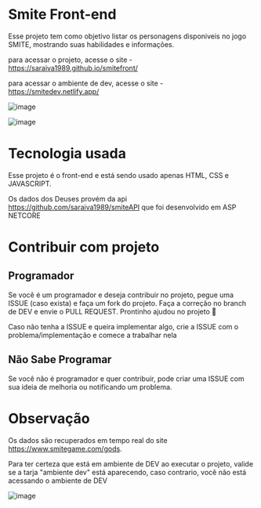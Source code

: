 # Smite Front-end

Esse projeto tem como objetivo listar os personagens disponiveis no jogo SMITE, mostrando suas habilidades e informações.

para acessar o projeto, acesse o site - https://saraiva1989.github.io/smitefront/

para acessar o ambiente de dev, acesse o site - https://smitedev.netlify.app/

![image](https://user-images.githubusercontent.com/40599423/143307552-a8fe4c59-b1bb-46cf-87e6-943647266c7c.png)

![image](https://user-images.githubusercontent.com/40599423/143308656-eb3e33d4-6f61-46f8-a84e-408e47c8c8af.png)




# Tecnologia usada

Esse projeto é o front-end e está sendo usado apenas HTML, CSS e JAVASCRIPT.

Os dados dos Deuses provém da api https://github.com/saraiva1989/smiteAPI que foi desenvolvido em ASP NETCORE

# Contribuir com projeto

## Programador

Se você é um programador e deseja contribuir no projeto, pegue uma ISSUE (caso exista) e faça um fork do projeto.
Faça a correção no branch de DEV e envie o PULL REQUEST.
Prontinho ajudou no projeto 🦖

Caso não tenha a ISSUE e queira implementar algo, crie a ISSUE com o problema/implementação e comece a trabalhar nela

## Não Sabe Programar

Se você não é programador e quer contribuir, pode criar uma ISSUE com sua ideia de melhoria ou notificando um problema.

# Observação
Os dados são recuperados em tempo real do site https://www.smitegame.com/gods. 

Para ter certeza que está em ambiente de DEV ao executar o projeto, valide se a tarja "ambiente dev" está aparecendo, caso contrario, você não está acessando o ambiente de DEV

![image](https://user-images.githubusercontent.com/40599423/143308558-9c86e278-5231-4150-a84a-bde682f243ef.png)

